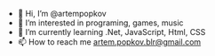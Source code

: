 - 👋 Hi, I’m @artempopkov
- 👀 I’m interested in programing, games, music
- 🌱 I’m currently learning .Net, JavaScript, Html, CSS  
- 📫 How to reach me artem.popkov.blr@gmail.com

<!---
artempopkov/artempopkov is a ✨ special ✨ repository because its `README.md` (this file) appears on your GitHub profile.
You can click the Preview link to take a look at your changes.
--->

